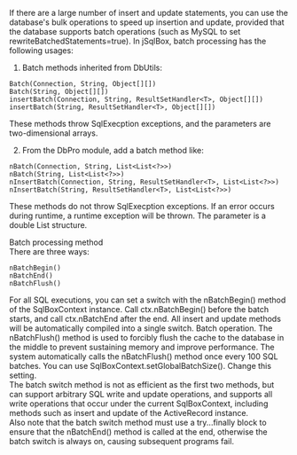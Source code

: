 If there are a large number of insert and update statements, you can use the database's bulk operations to speed up insertion and update, provided that the database supports batch operations (such as MySQL to set rewriteBatchedStatements=true). In jSqlBox, batch processing has the following usages:  

1. Batch methods inherited from DbUtils:
```
Batch(Connection, String, Object[][])
Batch(String, Object[][])
insertBatch(Connection, String, ResultSetHandler<T>, Object[][])
insertBatch(String, ResultSetHandler<T>, Object[][])
```
These methods throw SqlExecption exceptions, and the parameters are two-dimensional arrays.

2. From the DbPro module, add a batch method like:
```
nBatch(Connection, String, List<List<?>>)
nBatch(String, List<List<?>>)
nInsertBatch(Connection, String, ResultSetHandler<T>, List<List<?>>)
nInsertBatch(String, ResultSetHandler<T>, List<List<?>>)
```
These methods do not throw SqlExecption exceptions. If an error occurs during runtime, a runtime exception will be thrown. The parameter is a double List structure.  

Batch processing method  
There are three ways:
```
nBatchBegin()
nBatchEnd()
nBatchFlush()
```
For all SQL executions, you can set a switch with the nBatchBegin() method of the SqlBoxContext instance. Call ctx.nBatchBegin() before the batch starts, and call ctx.nBatchEnd after the end. All insert and update methods will be automatically compiled into a single switch. Batch operation. The nBatchFlush() method is used to forcibly flush the cache to the database in the middle to prevent sustaining memory and improve performance. The system automatically calls the nBatchFlush() method once every 100 SQL batches. You can use SqlBoxContext.setGlobalBatchSize(). Change this setting.  
The batch switch method is not as efficient as the first two methods, but can support arbitrary SQL write and update operations, and supports all write operations that occur under the current SqlBoxContext, including methods such as insert and update of the ActiveRecord instance.  
Also note that the batch switch method must use a try...finally block to ensure that the nBatchEnd() method is called at the end, otherwise the batch switch is always on, causing subsequent programs fail.  